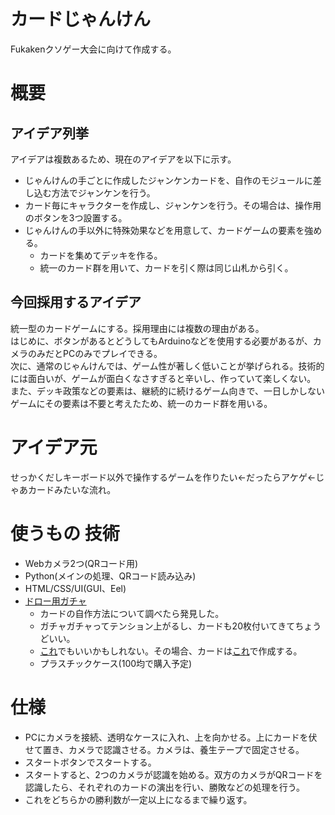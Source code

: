 # カードじゃんけん
Fukakenクソゲー大会に向けて作成する。
# 概要
## アイデア列挙
アイデアは複数あるため、現在のアイデアを以下に示す。
* じゃんけんの手ごとに作成したジャンケンカードを、自作のモジュールに差し込む方法でジャンケンを行う。
* カード毎にキャラクターを作成し、ジャンケンを行う。その場合は、操作用のボタンを3つ設置する。
* じゃんけんの手以外に特殊効果などを用意して、カードゲームの要素を強める。
  * カードを集めてデッキを作る。
  * 統一のカード群を用いて、カードを引く際は同じ山札から引く。
## 今回採用するアイデア
統一型のカードゲームにする。採用理由には複数の理由がある。  
はじめに、ボタンがあるとどうしてもArduinoなどを使用する必要があるが、カメラのみだとPCのみでプレイできる。  
次に、通常のじゃんけんでは、ゲーム性が著しく低いことが挙げられる。技術的には面白いが、ゲームが面白くなさすぎると辛いし、作っていて楽しくない。  
また、デッキ政策などの要素は、継続的に続けるゲーム向きで、一日しかしないゲームにその要素は不要と考えたため、統一のカード群を用いる。
# アイデア元
せっかくだしキーボード以外で操作するゲームを作りたい<-だったらアケゲ<-じゃあカードみたいな流れ。
# 使うもの 技術
* Webカメラ2つ(QRコード用)
* Python(メインの処理、QRコード読み込み)
* HTML/CSS/UI(GUI、Eel)
* [ドロー用ガチャ](https://www.amazon.co.jp/%E3%82%AE%E3%83%B3%E3%83%9D%E3%83%BC-%E3%81%98%E3%81%B6%E3%82%93%E3%81%A7%E3%81%A4%E3%81%8F%E3%82%8B-%E5%B7%A5%E4%BD%9C%E3%82%AD%E3%83%83%E3%83%88-%E3%82%AB%E3%83%BC%E3%83%89%E3%82%AC%E3%83%81%E3%83%A3-CG-KKW/dp/B07C1YKMXM/ref=asc_df_B07C1YKMXM/)
  * カードの自作方法について調べたら発見した。
  * ガチャガチャってテンション上がるし、カードも20枚付いてきてちょうどいい。
  * [これ](https://www.amazon.co.jp/hacomo-%E3%83%9A%E3%83%BC%E3%83%91%E3%83%BC%E3%82%AF%E3%83%A9%E3%83%95%E3%83%88-WOW-%E3%82%AB%E3%83%BC%E3%83%89%E8%B2%A9%E5%A3%B2%E6%A9%9F-4515/dp/B07TVLHYTL/ref=pb_allspark_dp_sims_pao_desktop_session_based_sccl_3_2/356-5572851-5911458)でもいいかもしれない。その場合、カードは[これ](https://www.amazon.co.jp/%E3%82%A8%E3%83%BC%E3%83%AF%E3%83%B3-%E3%83%9E%E3%83%AB%E3%83%81%E3%82%AB%E3%83%BC%E3%83%89-%E9%80%8F%E6%98%8E%E3%83%84%E3%83%A4%E6%B6%88%E3%81%97-%E3%83%95%E3%83%81%E3%81%BE%E3%81%A7%E5%8D%B0%E5%88%B7-51642/dp/B005MTX6PK/ref=asc_df_B005MTX6PK/)で作成する。
  * プラスチックケース(100均で購入予定)
# 仕様
* PCにカメラを接続、透明なケースに入れ、上を向かせる。上にカードを伏せて置き、カメラで認識させる。カメラは、養生テープで固定させる。  
* スタートボタンでスタートする。
* スタートすると、2つのカメラが認識を始める。双方のカメラがQRコードを認識したら、それぞれのカードの演出を行い、勝敗などの処理を行う。
* これをどちらかの勝利数が一定以上になるまで繰り返す。